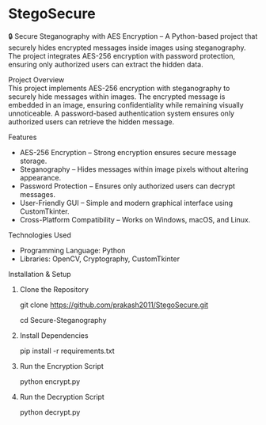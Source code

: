 # StegoSecure
🔒 Secure Steganography with AES Encryption – A Python-based project that securely hides encrypted messages inside images using steganography. The project integrates AES-256 encryption with password protection, ensuring only authorized users can extract the hidden data.

Project Overview  
This project implements AES-256 encryption with steganography to securely hide messages within images. The encrypted message is embedded in an image, ensuring confidentiality while remaining visually unnoticeable. A password-based authentication system ensures only authorized users can retrieve the hidden message.  

Features  
- AES-256 Encryption – Strong encryption ensures secure message storage.  
- Steganography – Hides messages within image pixels without altering appearance.  
- Password Protection – Ensures only authorized users can decrypt messages.  
- User-Friendly GUI – Simple and modern graphical interface using CustomTkinter.  
- Cross-Platform Compatibility – Works on Windows, macOS, and Linux.  

 Technologies Used  
- Programming Language: Python  
- Libraries: OpenCV, Cryptography, CustomTkinter  


Installation & Setup  
1. Clone the Repository  
   
   git clone https://github.com/prakash2011/StegoSecure.git

   cd Secure-Steganography

3. Install Dependencies

   pip install -r requirements.txt
   
4. Run the Encryption Script
   
    python encrypt.py

5. Run the Decryption Script

    python decrypt.py




